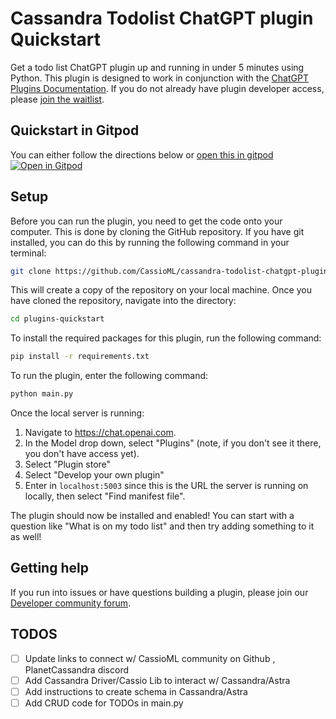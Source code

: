 # Cassandra Todolist ChatGPT plugin Quickstart

Get a todo list ChatGPT plugin up and running in under 5 minutes using Python. This plugin is designed to work in conjunction with the [ChatGPT Plugins Documentation](https://platform.openai.com/docs/plugins). If you do not already have plugin developer access, please [join the waitlist](https://openai.com/waitlist/plugins).

## Quickstart in Gitpod

You can either follow the directions below or [open this in gitpod](https://gitpod.io/#https://github.com/CassioML/cassandra-todolist-chatgpt-plugin)
[![Open in Gitpod](https://gitpod.io/button/open-in-gitpod.svg)](https://gitpod.io/#https://github.com/CassioML/cassandra-todolist-chatgpt-plugin)

## Setup
Before you can run the plugin, you need to get the code onto your computer. This is done by cloning the GitHub repository. If you have git installed, you can do this by running the following command in your terminal:

```bash
git clone https://github.com/CassioML/cassandra-todolist-chatgpt-plugin
```

This will create a copy of the repository on your local machine.
Once you have cloned the repository, navigate into the directory:

```bash
cd plugins-quickstart
```


To install the required packages for this plugin, run the following command:

```bash
pip install -r requirements.txt
```

To run the plugin, enter the following command:

```bash
python main.py
```

Once the local server is running:

1. Navigate to https://chat.openai.com. 
2. In the Model drop down, select "Plugins" (note, if you don't see it there, you don't have access yet).
3. Select "Plugin store"
4. Select "Develop your own plugin"
5. Enter in `localhost:5003` since this is the URL the server is running on locally, then select "Find manifest file".

The plugin should now be installed and enabled! You can start with a question like "What is on my todo list" and then try adding something to it as well! 

## Getting help

If you run into issues or have questions building a plugin, please join our [Developer community forum](https://community.openai.com/c/chat-plugins/20).

## TODOS
- [ ] Update links to connect w/ CassioML community on Github , PlanetCassandra discord
- [ ] Add Cassandra Driver/Cassio Lib to interact w/ Cassandra/Astra 
- [ ] Add instructions to create schema in Cassandra/Astra 
- [ ] Add CRUD code for TODOs in main.py
